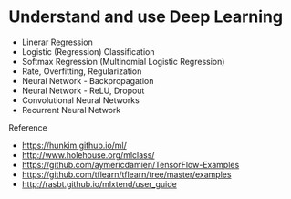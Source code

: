 
Understand and use Deep Learning
=======

- Linerar Regression
- Logistic (Regression) Classification
- Softmax Regression (Multinomial Logistic Regression)
- Rate, Overfitting, Regularization
- Neural Network - Backpropagation
- Neural Network - ReLU, Dropout
- Convolutional Neural Networks
- Recurrent Neural Network



Reference
- https://hunkim.github.io/ml/
- http://www.holehouse.org/mlclass/
- https://github.com/aymericdamien/TensorFlow-Examples
- https://github.com/tflearn/tflearn/tree/master/examples
- http://rasbt.github.io/mlxtend/user_guide
